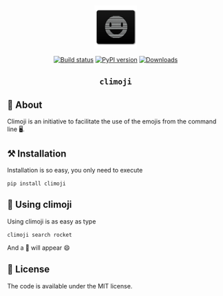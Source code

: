 <p align="center">
  <img width="100px" alt="ulabox-icon"
    src="docs/icon.png"
  />
</p>
<p align="center">
<a href="https://travis-ci.org/psincraian/climoji"><img src="https://travis-ci.org/psincraian/climoji.svg?branch=master" alt="Build status" height="18"></a>
<a href="https://badge.fury.io/py/climoji"><img src="https://badge.fury.io/py/climoji.svg" alt="PyPI version" height="18"></a>
<a href="http://pepy.tech/count/climoji"><img src="http://pepy.tech/badge/climoji" alt="Downloads" height="18"></a>
</p>
<h2 align="center"><code>climoji</code></h2>

## 📜 About
Climoji is an initiative to facilitate the use of the emojis from the command line 🖥.

## ⚒️ Installation
Installation is so easy, you only need to execute
```
pip install climoji
```

## 🚀 Using climoji
Using climoji is as easy as type
```commandline
climoji search rocket
```

And a 🚀 will appear 😄


## 🚩 License
The code is available under the MIT license.
